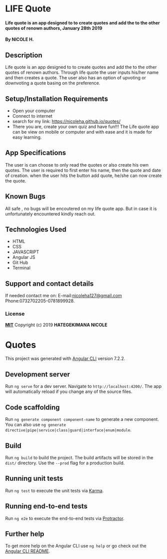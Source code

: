 
# LIFE Quote
#### Life quote is an app designed to to create quotes and add the to the other quotes of renown authors, January 28th 2019
#### By **NICOLE H.**
## Description
Life quote is an app designed to to create quotes and add the to the other quotes of renown authors. Through life quote the user inputs his/her name and then creates a quote. The user also has an option of upvoting or downvoting a quote basing on the preference.
## Setup/Installation Requirements
* Open your computer
* Connect to internet
* search for my link: https://nicoleha.github.io/quotes/
* There you are, create your own quiz and have fun!!!
The Life quote app can be view on mobile or computer and with ease and it is made for easy learning.
## App Specifications
The user is can choose to only read the quotes or also create his own quotes. The user is required to first enter his name, then the quote and date of creation. when the user hits the button add quote, he/she can now create the quote.
## Known Bugs
All safe , no bugs will be encoutered on my life quote app. But in case it is unfortunately encountered kindly reach out.
## Technologies Used
* HTML
* CSS
* JAVASCRIPT
* Angular JS
* Git Hub
* Terminal
## Support and contact details
If needed contact me on:
E-mail:nicoleha127@gmail.com
Phone:0732702205-0781899928.
### License
**[MIT](http://choosealisence.com/licenses/mit/)**
Copyright (c) 2019 **HATEGEKIMANA NICOLE**

# Quotes

This project was generated with [Angular CLI](https://github.com/angular/angular-cli) version 7.2.2.

## Development server

Run `ng serve` for a dev server. Navigate to `http://localhost:4200/`. The app will automatically reload if you change any of the source files.

## Code scaffolding

Run `ng generate component component-name` to generate a new component. You can also use `ng generate directive|pipe|service|class|guard|interface|enum|module`.

## Build

Run `ng build` to build the project. The build artifacts will be stored in the `dist/` directory. Use the `--prod` flag for a production build.

## Running unit tests

Run `ng test` to execute the unit tests via [Karma](https://karma-runner.github.io).

## Running end-to-end tests

Run `ng e2e` to execute the end-to-end tests via [Protractor](http://www.protractortest.org/).

## Further help

To get more help on the Angular CLI use `ng help` or go check out the [Angular CLI README](https://github.com/angular/angular-cli/blob/master/README.md).
